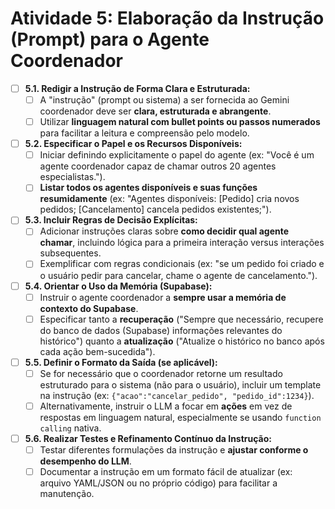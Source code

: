 # Atividade 5: Elaboração da Instrução (Prompt) para o Agente Coordenador

- [ ] **5.1. Redigir a Instrução de Forma Clara e Estruturada:**
    - [ ] A "instrução" (prompt ou sistema) a ser fornecida ao Gemini coordenador deve ser **clara, estruturada e abrangente**.
    - [ ] Utilizar **linguagem natural com bullet points ou passos numerados** para facilitar a leitura e compreensão pelo modelo.

- [ ] **5.2. Especificar o Papel e os Recursos Disponíveis:**
    - [ ] Iniciar definindo explicitamente o papel do agente (ex: "Você é um agente coordenador capaz de chamar outros 20 agentes especialistas.").
    - [ ] **Listar todos os agentes disponíveis e suas funções resumidamente** (ex: "Agentes disponíveis: [Pedido] cria novos pedidos; [Cancelamento] cancela pedidos existentes;").

- [ ] **5.3. Incluir Regras de Decisão Explícitas:**
    - [ ] Adicionar instruções claras sobre **como decidir qual agente chamar**, incluindo lógica para a primeira interação versus interações subsequentes.
    - [ ] Exemplificar com regras condicionais (ex: "se um pedido foi criado e o usuário pedir para cancelar, chame o agente de cancelamento.").

- [ ] **5.4. Orientar o Uso da Memória (Supabase):**
    - [ ] Instruir o agente coordenador a **sempre usar a memória de contexto do Supabase**.
    - [ ] Especificar tanto a **recuperação** ("Sempre que necessário, recupere do banco de dados (Supabase) informações relevantes do histórico") quanto a **atualização** ("Atualize o histórico no banco após cada ação bem-sucedida").

- [ ] **5.5. Definir o Formato da Saída (se aplicável):**
    - [ ] Se for necessário que o coordenador retorne um resultado estruturado para o sistema (não para o usuário), incluir um template na instrução (ex: `{"acao":"cancelar_pedido", "pedido_id":1234}`).
    - [ ] Alternativamente, instruir o LLM a focar em **ações** em vez de respostas em linguagem natural, especialmente se usando `function calling` nativa.

- [ ] **5.6. Realizar Testes e Refinamento Contínuo da Instrução:**
    - [ ] Testar diferentes formulações da instrução e **ajustar conforme o desempenho do LLM**.
    - [ ] Documentar a instrução em um formato fácil de atualizar (ex: arquivo YAML/JSON ou no próprio código) para facilitar a manutenção.
